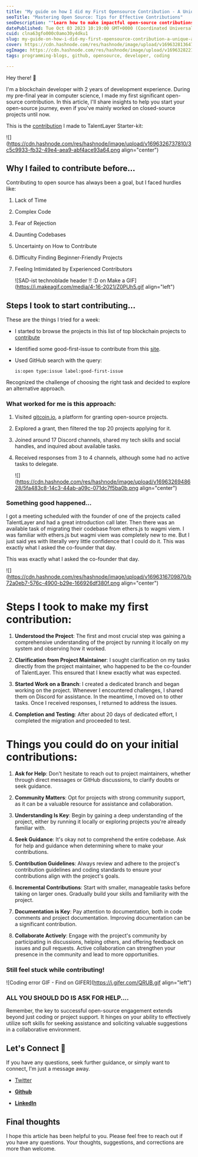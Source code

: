```yaml
---
title: "My guide on how I did my First Opensource Contribution - A Unique Approach for Developers"
seoTitle: "Mastering Open Source: Tips for Effective Contributions"
seoDescription: ""Learn how to make impactful open-source contributions. Gain insights into effective collaboration, communication, and coding in the world of open source."
datePublished: Tue Oct 03 2023 10:19:00 GMT+0000 (Coordinated Universal Time)
cuid: clna63gfo000c0amo30y4dku1
slug: my-guide-on-how-i-did-my-first-opensource-contribution-a-unique-approach-for-developers
cover: https://cdn.hashnode.com/res/hashnode/image/upload/v1696328136473/a50b87e9-1ceb-4a80-b3e3-b0008beb01a9.png
ogImage: https://cdn.hashnode.com/res/hashnode/image/upload/v1696328221599/bef187b4-bd0f-4e33-88bb-9f4562799ec5.png
tags: programming-blogs, github, opensource, developer, coding

---
```


Hey there! 👋

I'm a blockchain developer with 2 years of development experience. During my pre-final year in computer science, I made my first significant open-source contribution. In this article, I'll share insights to help you start your open-source journey, even if you've mainly worked on closed-source projects until now.

This is the [contribution](https://github.com/TalentLayer-Labs/starter-kit/pull/20) I made to TalentLayer Starter-kit:

![](https://cdn.hashnode.com/res/hashnode/image/upload/v1696326737810/3c5c9933-fb32-49e4-aea9-abf4ace93a64.png align="center")

## Why I failed to contribute before...

Contributing to open source has always been a goal, but I faced hurdles like:

1. Lack of Time
    
2. Complex Code
    
3. Fear of Rejection
    
4. Daunting Codebases
    
5. Uncertainty on How to Contribute
    
6. Difficulty Finding Beginner-Friendly Projects
    
7. Feeling Intimidated by Experienced Contributors
    
    ![SAD-ist technoblade header !! :D on Make a GIF](https://i.makeagif.com/media/4-16-2021/Z0PUh5.gif align="left")
    

## Steps I took to start contributing...

These are the things I tried for a week:

* I started to browse the projects in this list of top blockchain projects to [contribute](https://learnweb3.io/helios/)
    
* Identified some good-first-issue to contribute from this [site](https://goodfirstissue.dev).
    
* Used GitHub search with the query:
    
    `is:open type:issue label:good-first-issue`
    

Recognized the challenge of choosing the right task and decided to explore an alternative approach.

### What worked for me is this approach:

1. Visited [gitcoin.io](http://gitcoin.io), a platform for granting open-source projects.
    
2. Explored a grant, then filtered the top 20 projects applying for it.
    
3. Joined around 17 Discord channels, shared my tech skills and social handles, and inquired about available tasks.
    
4. Received responses from 3 to 4 channels, although some had no active tasks to delegate.
    
    ![](https://cdn.hashnode.com/res/hashnode/image/upload/v1696326948628/5fa483c8-14c3-44ab-a09c-071dc7f5ba0b.png align="center")
    

### Something good happened...

I got a meeting scheduled with the founder of one of the projects called TalentLayer and had a great introduction call later. Then there was an available task of migrating their codebase from ethers.js to wagmi viem. I was familiar with ethers.js but wagmi viem was completely new to me. But I just said yes with literally very little confidence that I could do it. This was exactly what I asked the co-founder that day.

This was exactly what I asked the co-founder that day.

![](https://cdn.hashnode.com/res/hashnode/image/upload/v1696316709870/b72a0eb7-576c-4900-b29e-166926df380f.png align="center")

# Steps I took to make my first contribution:

1. **Understood the Project**: The first and most crucial step was gaining a comprehensive understanding of the project by running it locally on my system and observing how it worked.
    
2. **Clarification from Project Maintainer**: I sought clarification on my tasks directly from the project maintainer, who happened to be the co-founder of TalentLayer. This ensured that I knew exactly what was expected.
    
3. **Started Work on a Branch**: I created a dedicated branch and began working on the project. Whenever I encountered challenges, I shared them on Discord for assistance. In the meantime, I moved on to other tasks. Once I received responses, I returned to address the issues.
    
4. **Completion and Testing**: After about 20 days of dedicated effort, I completed the migration and proceeded to test.
    

# Things you could do on your initial contributions:

1. **Ask for Help**: Don't hesitate to reach out to project maintainers, whether through direct messages or GitHub discussions, to clarify doubts or seek guidance.
    
2. **Community Matters**: Opt for projects with strong community support, as it can be a valuable resource for assistance and collaboration.
    
3. **Understanding Is Key**: Begin by gaining a deep understanding of the project, either by running it locally or exploring projects you're already familiar with.
    
4. **Seek Guidance**: It's okay not to comprehend the entire codebase. Ask for help and guidance when determining where to make your contributions.
    
5. **Contribution Guidelines**: Always review and adhere to the project's contribution guidelines and coding standards to ensure your contributions align with the project's goals.
    
6. **Incremental Contributions**: Start with smaller, manageable tasks before taking on larger ones. Gradually build your skills and familiarity with the project.
    
7. **Documentation is Key**: Pay attention to documentation, both in code comments and project documentation. Improving documentation can be a significant contribution.
    
8. **Collaborate Actively**: Engage with the project's community by participating in discussions, helping others, and offering feedback on issues and pull requests. Active collaboration can strengthen your presence in the community and lead to more opportunities.
    

### Still feel stuck while contributing!

![Coding error GIF - Find on GIFER](https://i.gifer.com/QRUB.gif align="left")

### ALL YOU SHOULD DO IS ASK FOR HELP....

Remember, the key to successful open-source engagement extends beyond just coding or project support. It hinges on your ability to effectively utilize soft skills for seeking assistance and soliciting valuable suggestions in a collaborative environment.

## **Let's Connect** 👋

If you have any questions, seek further guidance, or simply want to connect, I'm just a message away.

* [Twitter](http://www.twitter.com/gathin_twt)
    
* [**Github**](https://github.com/Gathin23)
    
* [**LinkedIn**](https://linkedin.com/in/gathint)
    

## Final thoughts

I hope this article has been helpful to you. Please feel free to reach out if you have any questions. Your thoughts, suggestions, and corrections are more than welcome.